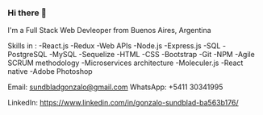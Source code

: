 ### Hi there 👋

I'm a Full Stack Web Devleoper from Buenos Aires, Argentina

Skills in :
-React.js
-Redux
-Web APIs
-Node.js
-Express.js
-SQL
-PostgreSQL
-MySQL
-Sequelize
-HTML
-CSS
-Bootstrap
-Git
-NPM
-Agile SCRUM methodology
-Microservices architecture
-Moleculer.js
-React native
-Adobe Photoshop
 
Email: sundbladgonzalo@gmail.com
WhatsApp: +5411 30341995

LinkedIn: https://www.linkedin.com/in/gonzalo-sundblad-ba563b176/
